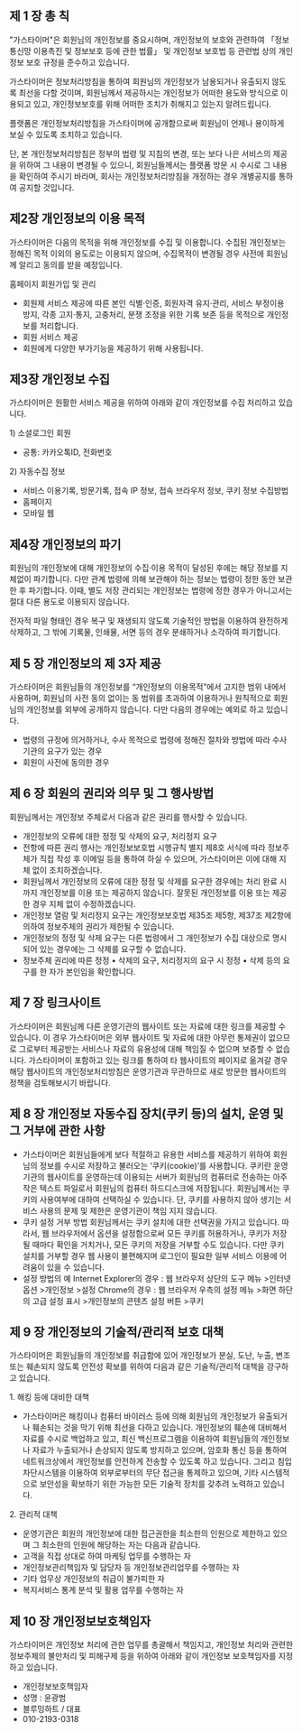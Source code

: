 제 1 장 총 칙
-------------

"가스타이머"은 회원님의 개인정보를
중요시하며, 개인정보의 보호와 관련하여 「정보통신망 이용촉진 및 정보보호
등에 관한 법률」 및 개인정보 보호법 등 관련법 상의 개인정보 보호 규정을
준수하고 있습니다.

가스타이머은 정보처리방침을 통하여 회원님의 개인정보가 남용되거나 유출되지
않도록 최선을 다할 것이며, 회원님께서 제공하시는 개인정보가 어떠한
용도와 방식으로 이용되고 있고, 개인정보보호를 위해 어떠한 조치가
취해지고 있는지 알려드립니다.

플랫폼은 개인정보처리방침을 가스타이머에 공개함으로써 회원님이 언제나
용이하게 보실 수 있도록 조치하고 있습니다.

단, 본 개인정보처리방침은 정부의 법령 및 지침의 변경, 또는 보다 나은
서비스의 제공을 위하여 그 내용이 변경될 수 있으니, 회원님들께서는 플랫폼
방문 시 수시로 그 내용을 확인하여 주시기 바라며, 회사는
개인정보처리방침을 개정하는 경우 개별공지를 통하여 공지할 것입니다.


제2장 개인정보의 이용 목적
--------------------------

가스타이머은 다음의 목적을 위해 개인정보를 수집 및 이용합니다. 수집된
개인정보는 정해진 목적 이외의 용도로는 이용되지 않으며, 수집목적이
변경될 경우 사전에 회원님께 알리고 동의를 받을 예정입니다.


홈페이지 회원가입 및 관리

-   회원제 서비스 제공에 따른 본인 식별·인증, 회원자격 유지·관리, 서비스
    부정이용 방지, 각종 고지·통지, 고충처리, 분쟁 조정을 위한 기록 보존
    등을 목적으로 개인정보를 처리합니다.
-   회원 서비스 제공
-   회원에게 다양한 부가기능을 제공하기 위해 사용됩니다.


제3장 개인정보 수집
-------------------

가스타이머은 원활한 서비스 제공을 위하여 아래와 같이 개인정보를 수집
처리하고 있습니다.

​1) 소셜로그인 회원

-   공통: 카카오톡ID, 전화번호

​2) 자동수집 정보

-   서비스 이용기록, 방문기록, 접속 IP 정보, 접속 브라우저 정보, 쿠키
    정보 수집방법
-   홈페이지
-   모바일 웹


제4장 개인정보의 파기
---------------------

회원님의 개인정보에 대해 개인정보의 수집·이용 목적이 달성된 후에는 해당
정보를 지체없이 파기합니다. 다만 관계 법령에 의해 보관해야 하는 정보는
법령이 정한 동안 보관한 후 파기합니다. 이때, 별도 저장 관리되는
개인정보는 법령에 정한 경우가 아니고서는 절대 다른 용도로 이용되지
않습니다.

전자적 파일 형태인 경우 복구 및 재생되지 않도록 기술적인 방법을 이용하여
완전하게 삭제하고, 그 밖에 기록물, 인쇄물, 서면 등의 경우 분쇄하거나
소각하여 파기합니다.


제 5 장 개인정보의 제 3자 제공
------------------------------

가스타이머은 회원님들의 개인정보를 “개인정보의 이용목적”에서 고지한 범위
내에서 사용하며, 회원님의 사전 동의 없이는 동 범위를 초과하여 이용하거나
원칙적으로 회원님의 개인정보를 외부에 공개하지 않습니다. 다만 다음의
경우에는 예외로 하고 있습니다.

-   법령의 규정에 의거하거나, 수사 목적으로 법령에 정해진 절차와 방법에
    따라 수사기관의 요구가 있는 경우
-   회원이 사전에 동의한 경우


제 6 장 회원의 권리와 의무 및 그 행사방법
-----------------------------------------

회원님께서는 개인정보 주체로서 다음과 같은 권리를 행사할 수 있습니다.

-   개인정보의 오류에 대한 정정 및 삭제의 요구, 처리정지 요구
-   전항에 따른 권리 행사는 개인정보보호법 시행규칙 별지 제8호 서식에
    따라 정보주체가 직접 작성 후 이메일 등을 통하여 하실 수 있으며,
    가스타이머은 이에 대해 지체 없이 조치하겠습니다.
-   회원님께서 개인정보의 오류에 대한 정정 및 삭제를 요구한 경우에는
    처리 완료 시까지 개인정보를 이용 또는 제공하지 않습니다. 잘못된
    개인정보를 이용 또는 제공한 경우 지체 없이 수정하겠습니다.
-   개인정보 열람 및 처리정지 요구는 개인정보보호법 제35조 제5항, 제37조
    제2항에 의하여 정보주체의 권리가 제한될 수 있습니다.
-   개인정보의 정정 및 삭제 요구는 다른 법령에서 그 개인정보가 수집
    대상으로 명시되어 있는 경우에는 그 삭제를 요구할 수 없습니다.
-   정보주체 권리에 따른 정정 • 삭제의 요구, 처리정지의 요구 시 정정 •
    삭제 등의 요구를 한 자가 본인임을 확인합니다.


제 7 장 링크사이트
------------------

가스타이머은 회원님께 다른 운영기관의 웹사이트 또는 자료에 대한 링크를
제공할 수 있습니다. 이 경우 가스타이머은 외부 웹사이트 및 자료에 대한
아무런 통제권이 없으므로 그로부터 제공받는 서비스나 자료의 유용성에 대해
책임질 수 없으며 보증할 수 없습니다. 가스타이머이 포함하고 있는 링크를
통하여 타 웹사이트의 페이지로 옮겨갈 경우 해당 웹사이트의
개인정보처리방침은 운영기관과 무관하므로 새로 방문한 웹사이트의 정책을
검토해보시기 바랍니다.


제 8 장 개인정보 자동수집 장치(쿠키 등)의 설치, 운영 및 그 거부에 관한 사항
---------------------------------------------------------------------------

-   가스타이머은 회원님들에게 보다 적절하고 유용한 서비스를 제공하기
    위하여 회원님의 정보를 수시로 저장하고 불러오는 ‘쿠키(cookie)’를
    사용합니다. 쿠키란 운영기관의 웹사이트를 운영하는데 이용되는 서버가
    회원님의 컴퓨터로 전송하는 아주 작은 텍스트 파일로서 회원님의 컴퓨터
    하드디스크에 저장됩니다. 회원님께서는 쿠키의 사용여부에 대하여
    선택하실 수 있습니다. 단, 쿠키를 사용하지 않아 생기는 서비스 사용의
    문제 및 제한은 운영기관이 책임 지지 않습니다.
-   쿠키 설정 거부 방법 회원님께서는 쿠키 설치에 대한 선택권을 가지고
    있습니다. 따라서, 웹 브라우저에서 옵션을 설정함으로써 모든 쿠키를
    허용하거나, 쿠키가 저장될 때마다 확인을 거치거나, 모든 쿠키의 저장을
    거부할 수도 있습니다. 다만 쿠키 설치를 거부할 경우 웹 사용이
    불편해지며 로그인이 필요한 일부 서비스 이용에 어려움이 있을 수
    있습니다.
-   설정 방법의 예 Internet Explorer의 경우 : 웹 브라우저 상단의 도구
    메뉴 \>인터넷 옵션 \>개인정보 \>설정 Chrome의 경우 : 웹 브라우저
    우측의 설정 메뉴 \>화면 하단의 고급 설정 표시 \>개인정보의 콘텐츠
    설정 버튼 \>쿠키


제 9 장 개인정보의 기술적/관리적 보호 대책
------------------------------------------

가스타이머은 회원님들의 개인정보를 취급함에 있어 개인정보가 분실, 도난,
누출, 변조 또는 훼손되지 않도록 안전성 확보를 위하여 다음과 같은
기술적/관리적 대책을 강구하고 있습니다.

​1. 해킹 등에 대비한 대책

-   가스타이머은 해킹이나 컴퓨터 바이러스 등에 의해 회원님의 개인정보가
    유출되거나 훼손되는 것을 막기 위해 최선을 다하고 있습니다.
    개인정보의 훼손에 대비해서 자료를 수시로 백업하고 있고, 최신
    백신프로그램을 이용하여 회원님들의 개인정보나 자료가 누출되거나
    손상되지 않도록 방지하고 있으며, 암호화 통신 등을 통하여
    네트워크상에서 개인정보를 안전하게 전송할 수 있도록 하고 있습니다.
    그리고 침입차단시스템을 이용하여 외부로부터의 무단 접근을 통제하고
    있으며, 기타 시스템적으로 보안성을 확보하기 위한 가능한 모든 기술적
    장치를 갖추려 노력하고 있습니다.

​2. 관리적 대책

-   운영기관은 회원의 개인정보에 대한 접근권한을 최소한의 인원으로
    제한하고 있으며 그 최소한의 인원에 해당하는 자는 다음과 같습니다.
-   고객을 직접 상대로 하여 마케팅 업무를 수행하는 자
-   개인정보관리책임자 및 담당자 등 개인정보관리업무를 수행하는 자
-   기타 업무상 개인정보의 취급이 불가피한 자
-   복지서비스 통계 분석 및 활용 업무를 수행하는 자


제 10 장 개인정보보호책임자
---------------------------

가스타이머은 개인정보 처리에 관한 업무를 총괄해서 책임지고, 개인정보
처리와 관련한 정보주체의 불만처리 및 피해구제 등을 위하여 아래와 같이
개인정보 보호책임자를 지정하고 있습니다.

-   개인정보보호책임자
-   성명 : 윤광범
-   블루밍하트 / 대표
-   010-2193-0318